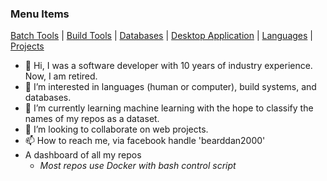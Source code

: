
### Menu Items
[Batch Tools](TOOLS.md) | [Build Tools](BUILD.md) | [Databases](DATABASE.md) | [Desktop Application](DESKTOP.md) | [Languages](LANGUAGE.md) | [Projects](PROJECT.md)

- 👋 Hi, I was a software developer with 10 years of industry experience. Now, I am retired.
- 👀 I’m interested in languages (human or computer), build systems, and databases.
- 🌱 I’m currently learning machine learning with the hope to classify the names of my repos as a dataset.
- 💞️ I’m looking to collaborate on web projects.
- 📫 How to reach me, via facebook handle 'bearddan2000'
- A dashboard of all my repos 
    - *Most repos use Docker with bash control script*
